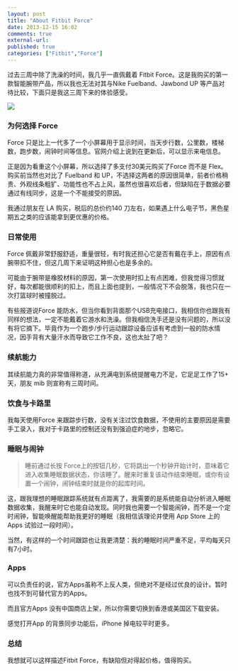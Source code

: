 ```yaml
---
layout: post
title: "About Fitbit Force"
date: 2013-12-15 16:02
comments: true
external-url: 
published: true
categories: ["Fitbit","Force"]
---
```


过去三周中除了洗澡的时间，我几乎一直佩戴着 Fitbit Force。这是我购买的第一款智能腕带产品，所以我也无法对其与Nike Fuelband、Jawbond UP 等产品对待比较，下面只是我这三周下来的体验感受。

![](http://d.pr/i/AeyD+)

### 为何选择 Force

Force 只是比上一代多了一个小屏幕用于显示时间，当天步行数，公里数，楼梯数，跑步数，闹钟时间等信息。官网介绍上说到在更新后，可以显示来电信息。

正是因为看重这个小屏幕，所以选择了多支付30美元购买了Force 而不是 Flex。购买前当然也对比了 Fuelband 和 UP，不选择这两者的原因很简单，前者价格稍贵、外观线条粗犷、功能性也不占上风，虽然也很喜欢后者，但缺陷在于数据必要通过有线同步，这是一个不能接受的原因。

我通过朋友在 LA 购买，税后的总价约140 刀左右，如果遇上什么电子节，黑色星期五之类的应该能拿到更优惠的价格。

### 日常使用

Force 佩戴非常舒服舒适，重量很轻，有时我还担心它是否有戴在手上，原因有点腕带扣不住，但这几周下来证明这种担心也是多余的。

可能由于腕带是橡胶材料的原因，第一次使用时扣上有点困难，但我觉得习惯就好，每次都能很顺利的扣上，而且上面也提到，一般情况下不会脱落，我也只在一次打篮球时被撞脱过。

有些报道说Force 能防水，但当你看到背面那个USB充电接口，我相信你也跟我有同样的想法，一定不能戴着它游水和洗澡。但我相信洗手还是没有问题的，所以没有将它摘下。毕竟作为一个跑步/步行运动跟踪设备应该有考虑到一般的防水情况，因手背有大量汗水而导致它工作不良，这也太扯了吧？

### 续航能力

其续航能力真的非常值得称道，从充满电到系统提醒电力不足，它足足工作了15+ 天，朋友 mib 则宣称有三周时间。

### 饮食与卡路里

我每天使用Force 来跟踪步行数，没有关注过饮食数据，不使用的主要原因是需要手工录入，我对于卡路里的控制还没有到强迫症的地步，忽略它。

### 睡眠与闹钟

> 睡前通过长按 Force上的按钮几秒，它将跳出一个秒钟开始计时，意味着它进入收集睡眠数据状态，你该睡了。醒来时重复该动作结束睡眠，或你有设置一个闹钟，闹钟结束时就是你的起库时间。

这，跟我理想的睡眠跟踪系统就有点距离了，我需要的是系统能自动分析进入睡眠数据收集，我醒来时它也能自动发现。同时我也需要一个智能闹钟，而不是一个定时闹钟，智能唤醒能帮助我更好的睡眠（我相信该理论并使用 App Store 上的Apps 试验过一段时间）。

当然，有这样的一个时间跟踪也让我更清楚：我的睡眠时间严重不足，平均每天只有7小时。

### Apps

可以负责任的说，官方Apps虽称不上反人类，但绝对不是经过优良的设计。暂时也找不到可替代官方的Apps。

而且官方Apps 没有中国商店上架，所以你需要切换到香港或美国区下载安装。

感觉打开App 的背景同步功能后，iPhone 掉电较平时更多。

### 总结

我想就可以这样描述Fitbit Force，有缺陷但对得起价格，值得购买。